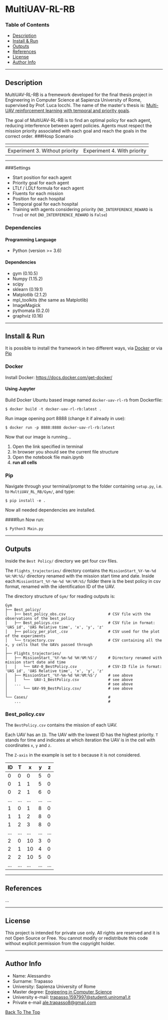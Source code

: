 # MultiUAV-RL-RB
### Table of Contents

- [Description](#description)
- [Install & Run](#install-&-Run)
- [Outputs](#outputs)  
- [References](#references)
- [License](#license)
- [Author Info](#author-info)

---

## Description
MultiUAV-RL-RB is a fremework developed for the final thesis project in Engineering in Computer Science at Sapienza University of Rome, supervised by Prof. Luca Iocchi. The name of the master's thesis is: [Multi-UAV reinforcement learning with temporal and priority goals](https://alee08.github.io/Multi-UAV_RL_RB).

The goal of MultiUAV-RL-RB is to find an optimal policy for each agent, reducing interference between agent policies. Agents must respect the mission priority associated with each goal and reach the goals in the correct order.
###Hosp Scenario

<table>
  <thead>
    <tr>
      <th style="text-align: center"><img src="https://alee08.github.io/_pages/Multi_UAV/ex3.gif" alt="" /></th>
      <th style="text-align: center"><img src="https://alee08.github.io/_pages/Multi_UAV/ex4.gif" alt="" /></th>
    </tr>
  </thead>
  <tbody>
    <tr>
      <td style="text-align: center">Experiment 3. Without priority</td>
      <td style="text-align: center">Experiment 4. With priority</td>
    </tr>
  </tbody>
</table>


---

###Settings

- Start position for each agent
- Priority goal for each agent
- LTLf / LDLf formula for each agent
- Fluents for each mission
- Position for each hospital
- Temporal goal for each hospital
- Training with agents considering priority (`NO_INTERFERENCE_REWARD` is `True`) or not (`NO_INTERFERENCE_REWARD` is `False`) 

### Dependencies

#### Programming Language

- Python (version >= 3.6)

#### Dependencies 

- gym (0.10.5)
- Numpy (1.15.2)
- scipy
- sklearn (0.19.1)
- Matplotlib (2.1.2)
- mpl_toolkits (the same as Matplotlib)
- ImageMagick
- pythomata (0.2.0)
- graphviz (0.16)

---

## Install & Run
It is possible to install the framework in two different ways, via [Docker](Docker) or via [Pip](Pip)
### Docker
Install Docker:
https://docs.docker.com/get-docker/

#### Using Jupyter
Build Docker Ubuntu based image named `docker-uav-rl-rb` from Dockerfile:
```console
$ docker build -t docker-uav-rl-rb:latest .
```
Run image opening port 8888 (change it if already in use):
```console
$ docker run -p 8888:8888 docker-uav-rl-rb:latest 
```
Now that our image is running...
1. Open the link specified in terminal
2. In browser you should see the current file structure
3. Open the notebook file main.ipynb 
4.  **run all cells**

### Pip
Navigate through your terminal/prompt to the folder containing `setup.py`, i.e. to `MultiUAV_RL_RB/Gym/`, and type:
```console
$ pip install -e .
```
Now all needed dependencies are installed.

####Run
Now run:
```console
$ Python3 Main.py 
```

---

## Outputs

Inside the `Best Policy/` directory we get four csv files. 

The `Flights_trajectories/` directory contains the `MissionStart_%Y-%m-%d %H:%M:%S/` directory renamed with the mission start time and date.
Inside each `MissionStart_%Y-%m-%d %H:%M:%S/` folder there is the best policy in csv format, renamed with the identification ID of the UAV. 

The directory structure of `Gym/` for reading outputs is:
```
Gym
├── Best_policy/
│   ├── best_policy_obs.csv                   # CSV file with the observations of the best_policy
│   ├── Best_policys.csv                      # CSV file in format: 'UAS id', 'UAS Relative time', 'x', 'y', 'z' 
│   ├── policy_per_plot_.csv                  # CSV used for the plot of the experiments
│   └── trajectory.csv                        # CSV containing all the x, y cells that the UAVs passed through 
│
├── Flights_trajectories/
│   ├── MissionStart_'%Y-%m-%d %H:%M:%S'/     # Directory renamed with mission start date and time
│   │   └── UAV-0_BestPolicy.csv              # CSV-ID file in format: 'UAS id', 'UAS Relative time', 'x', 'y', 'z'
│   ├── MissionStart_'%Y-%m-%d %H:%M:%S'/     # see above
│   │   └──  UAV-1_BestPolicy.csv             # see above
│   ...                                       # see above
│       └── UAV-99_BestPolicy.csv/            # see above
│
└── Cases/                                    #
    ...                                       # 
```

### Best_policy.csv
The `BestPolicy.csv` contains the mission of each UAV. 

Each UAV has an `ID`. The UAV with the lowest ID has the highest priority. 
`T` stands for time and indicates at which iteration the UAV is in the cell with coordinates `x`, `y` and `z`. 

The `Z-axis` in the example is set to `0` because it is not considered.


|ID  |T  |x  |y  |z  |
|---|---|---|---|---|
|0  |0  |0  |5  |0  |
|0  |1  |1  |5  |0  |
|0  |2  |1  |6  |0  |
|...  |...  |...  |...  |...  |
|1  |0  |1  |8  |0  |
|1  |1  |2  |8  |0  |
|1  |2  |3  |8  |0  |
|...  |...  |...  |...  |...  |
|2  |0  |10 |3  |0  |
|2  |1  |10 |4  |0  |
|2  |2  |10 |5  |0  |
|...  |...  |...  |...  |...  |

---

## References

...

---

## License

This project is intended for private use only. All rights are reserved and it is not Open Source or Free. You cannot modify or redistribute this code without explicit permission from the copyright holder. 

---

## Author Info

- Name: Alessandro
- Surname: Trapasso
- University: Sapienza University of Rome
- Master degree: [Engieering in Computer Science](https://corsidilaurea.uniroma1.it/it/corso/2020/30430/home)
- University e-mail: trapasso.1597997@studenti.uniroma1.it
- Private e-mail ale.trapasso8@gmail.com 

[Back To The Top](#read-me-template)